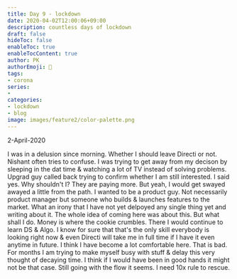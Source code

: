 ```yaml
---
title: Day 9 - lockdown
date: 2020-04-02T12:00:06+09:00
description: countless days of lockdown
draft: false
hideToc: false
enableToc: true
enableTocContent: true
author: PK
authorEmoji: 🤖
tags:
- corona
series:
-
categories:
- lockdown
- blog
image: images/feature2/color-palette.png
---
```



2-April-2020

I was in a delusion since morning. Whether I should leave Directi or not. Nishant often tries to confuse. I was trying to get away from my decison by sleeping in the dat time & watching a lot of TV instead of solving problems. Upgrad guy called back trying to confirm whether I am still interested. I said yes. Why shouldn't I? They are paying more. But yeah, I would get swayed awayed a little from the path.
I wanted to be a product guy. Not necessarily product manager but someone who builds & launches features to the market. What an irony that I have not yet delpoyed any single thing yet and writing about it. The whole idea of coming here was about this. But what shall I do. Money is where the cookie crumbles. There I would continue to learn DS & Algo. I know for sure that that's the only skill everybody is looking right now & even Directi will take me in full time if I have it even anytime in future.
I think I have become a lot comfortable here. That is bad. For months I am trying to make myself busy with stuff & delay this very thought of decaying time. I think if I would have been in good hands it might not be that case. Still going with the flow it seems. I need 10x rule to rescue.
